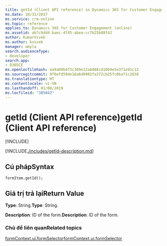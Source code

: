 ```yaml
---
title: getId (Client API reference) in Dynamics 365 for Customer Engagement| MicrosoftDocs
ms.date: 10/31/2017
ms.service: crm-online
ms.topic: reference
applies_to: Dynamics 365 for Customer Engagement (online)
ms.assetid: ab7c9dd4-baec-4f45-abea-cc7b25b88f42
author: KumarVivek
ms.author: kvivek
manager: amyla
search.audienceType:
- developer
search.app:
- D365CE
ms.openlocfilehash: ea9a09b4f3c309e12a0488cd10b9e5e3f1e91c12
ms.sourcegitcommit: 9f0efd59de16a6d9902fa372cb25fc0baf1c2838
ms.translationtype: HT
ms.contentlocale: vi-VN
ms.lasthandoff: 01/08/2019
ms.locfileid: "385842"
---
```

# <a name="getid-client-api-reference"></a><span data-ttu-id="c5c27-102">getId (Client API reference)</span><span class="sxs-lookup"><span data-stu-id="c5c27-102">getId (Client API reference)</span></span>

[!INCLUDE[](../../../../includes/cc_applies_to_update_9_0_0.md)]

[!INCLUDE[./includes/getId-description.md](./includes/getId-description.md)]

## <a name="syntax"></a><span data-ttu-id="c5c27-103">Cú pháp</span><span class="sxs-lookup"><span data-stu-id="c5c27-103">Syntax</span></span>

`formItem.getId();`

## <a name="return-value"></a><span data-ttu-id="c5c27-104">Giá trị trả lại</span><span class="sxs-lookup"><span data-stu-id="c5c27-104">Return Value</span></span>

<span data-ttu-id="c5c27-105">**Type**: String.</span><span class="sxs-lookup"><span data-stu-id="c5c27-105">**Type**: String.</span></span>

<span data-ttu-id="c5c27-106">**Description**: ID of the form.</span><span class="sxs-lookup"><span data-stu-id="c5c27-106">**Description**: ID of the form.</span></span>

### <a name="related-topics"></a><span data-ttu-id="c5c27-107">Chủ đề liên quan</span><span class="sxs-lookup"><span data-stu-id="c5c27-107">Related topics</span></span>

[<span data-ttu-id="c5c27-108">formContext.ui.formSelector</span><span class="sxs-lookup"><span data-stu-id="c5c27-108">formContext.ui.formSelector</span></span>](../formContext-ui-formSelector.md)



